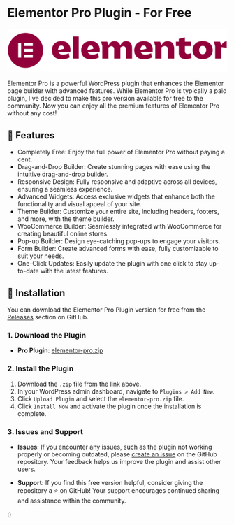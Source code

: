 # Elementor Pro Plugin - For Free

[![Elementor Pro](./.github/elementor-logo.png)](https://elementor.com/)

Elementor Pro is a powerful WordPress plugin that enhances the Elementor page builder with advanced features. While Elementor Pro is typically a paid plugin, I've decided to make this pro version available for free to the community. Now you can enjoy all the premium features of Elementor Pro without any cost!

## 🎉 Features

   - Completely Free: Enjoy the full power of Elementor Pro without paying a cent.
   - Drag-and-Drop Builder: Create stunning pages with ease using the intuitive drag-and-drop builder.
   - Responsive Design: Fully responsive and adaptive across all devices, ensuring a seamless experience.
   - Advanced Widgets: Access exclusive widgets that enhance both the functionality and visual appeal of your site.
   - Theme Builder: Customize your entire site, including headers, footers, and more, with the theme builder.
   - WooCommerce Builder: Seamlessly integrated with WooCommerce for creating beautiful online stores.
   - Pop-up Builder: Design eye-catching pop-ups to engage your visitors.
   - Form Builder: Create advanced forms with ease, fully customizable to suit your needs.
   - One-Click Updates: Easily update the plugin with one click to stay up-to-date with the latest features.

## 🚀 Installation

You can download the Elementor Pro Plugin version for free from the [Releases](https://github.com/sharafdin/elementor-pro-nulled/releases) section on GitHub.

### 1. Download the Plugin

- **Pro Plugin**: [elementor-pro.zip](https://github.com/sharafdin/nulled-elementor-pro/releases/download/elementor-pro_v3.23.3/elementor-pro.zip)

### 2. Install the Plugin

1. Download the `.zip` file from the link above.
2. In your WordPress admin dashboard, navigate to `Plugins > Add New`.
3. Click `Upload Plugin` and select the `elementor-pro.zip` file.
4. Click `Install Now` and activate the plugin once the installation is complete.

### 3. Issues and Support

- **Issues**: If you encounter any issues, such as the plugin not working properly or becoming outdated, please [create an issue](https://github.com/sharafdin/elementor-pro-nulled/issues) on the GitHub repository. Your feedback helps us improve the plugin and assist other users.

- **Support**: If you find this free version helpful, consider giving the repository a ⭐️ on GitHub! Your support encourages continued sharing and assistance within the community.

:)
